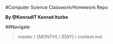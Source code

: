 #Computer Science Classwork/Homework Repo

**By @KonradIT Konrad Iturbe**

##Navigate

> master / [MONTH] / [DAY] / content.md
